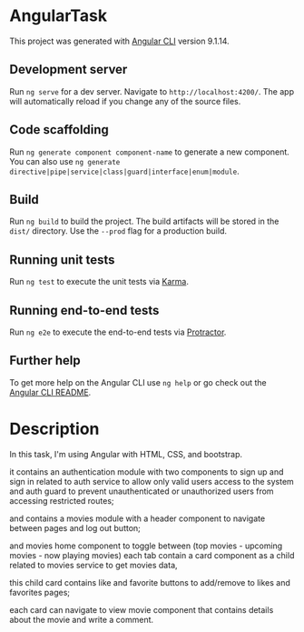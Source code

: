 # AngularTask

This project was generated with [Angular CLI](https://github.com/angular/angular-cli) version 9.1.14.

## Development server

Run `ng serve` for a dev server. Navigate to `http://localhost:4200/`. The app will automatically reload if you change any of the source files.

## Code scaffolding

Run `ng generate component component-name` to generate a new component. You can also use `ng generate directive|pipe|service|class|guard|interface|enum|module`.

## Build

Run `ng build` to build the project. The build artifacts will be stored in the `dist/` directory. Use the `--prod` flag for a production build.

## Running unit tests

Run `ng test` to execute the unit tests via [Karma](https://karma-runner.github.io).

## Running end-to-end tests

Run `ng e2e` to execute the end-to-end tests via [Protractor](http://www.protractortest.org/).

## Further help

To get more help on the Angular CLI use `ng help` or go check out the [Angular CLI README](https://github.com/angular/angular-cli/blob/master/README.md).
# Description

In this task, I'm using Angular with HTML, CSS, and bootstrap.

it contains an authentication module with two components to sign up and sign in related to auth service to allow only valid users access to the system and auth guard to prevent unauthenticated or unauthorized users from accessing restricted routes;

and contains a movies module with a header component to navigate between pages and log out button;

and movies home component to toggle between (top movies - upcoming movies - now playing movies) each tab contain a card component as a child related to movies service to get movies data,

this child card contains like and favorite buttons to add/remove to likes and favorites pages;

each card can navigate to view movie component that contains details about the movie and write a comment.
